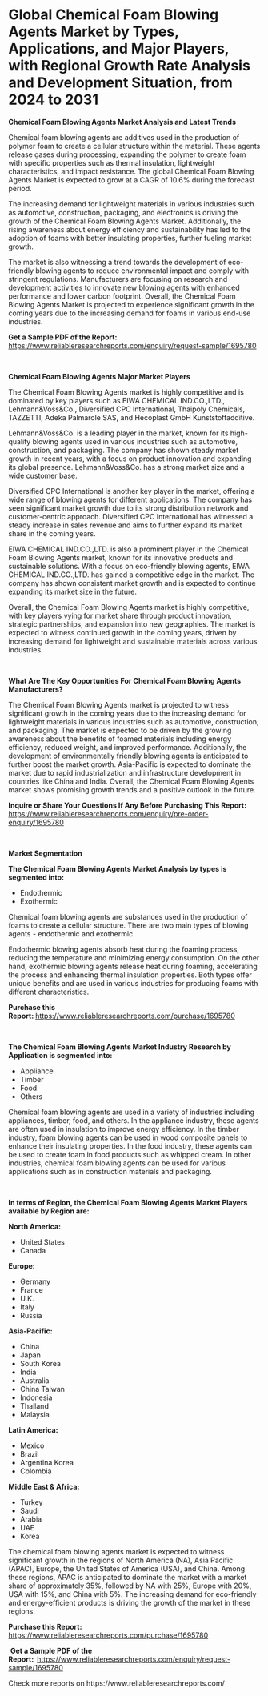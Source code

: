 <p><h1>Global Chemical Foam Blowing Agents Market by Types, Applications, and Major Players, with Regional Growth Rate Analysis and Development Situation, from 2024 to 2031</h1></p><p><strong>Chemical Foam Blowing Agents Market Analysis and Latest Trends</strong></p>
<p><p>Chemical foam blowing agents are additives used in the production of polymer foam to create a cellular structure within the material. These agents release gases during processing, expanding the polymer to create foam with specific properties such as thermal insulation, lightweight characteristics, and impact resistance. The global Chemical Foam Blowing Agents Market is expected to grow at a CAGR of 10.6% during the forecast period. </p><p>The increasing demand for lightweight materials in various industries such as automotive, construction, packaging, and electronics is driving the growth of the Chemical Foam Blowing Agents Market. Additionally, the rising awareness about energy efficiency and sustainability has led to the adoption of foams with better insulating properties, further fueling market growth.</p><p>The market is also witnessing a trend towards the development of eco-friendly blowing agents to reduce environmental impact and comply with stringent regulations. Manufacturers are focusing on research and development activities to innovate new blowing agents with enhanced performance and lower carbon footprint. Overall, the Chemical Foam Blowing Agents Market is projected to experience significant growth in the coming years due to the increasing demand for foams in various end-use industries.</p></p>
<p><strong>Get a Sample PDF of the Report:&nbsp;</strong> <a href="https://www.reliableresearchreports.com/enquiry/request-sample/1695780">https://www.reliableresearchreports.com/enquiry/request-sample/1695780</a></p>
<p>&nbsp;</p>
<p><strong>Chemical Foam Blowing Agents Major Market Players</strong></p>
<p><p>The Chemical Foam Blowing Agents market is highly competitive and is dominated by key players such as EIWA CHEMICAL IND.CO.,LTD., Lehmann&Voss&Co., Diversified CPC International, Thaipoly Chemicals, TAZZETTI, Adeka Palmarole SAS, and Hecoplast GmbH Kunststoffadditive.</p><p>Lehmann&Voss&Co. is a leading player in the market, known for its high-quality blowing agents used in various industries such as automotive, construction, and packaging. The company has shown steady market growth in recent years, with a focus on product innovation and expanding its global presence. Lehmann&Voss&Co. has a strong market size and a wide customer base.</p><p>Diversified CPC International is another key player in the market, offering a wide range of blowing agents for different applications. The company has seen significant market growth due to its strong distribution network and customer-centric approach. Diversified CPC International has witnessed a steady increase in sales revenue and aims to further expand its market share in the coming years.</p><p>EIWA CHEMICAL IND.CO.,LTD. is also a prominent player in the Chemical Foam Blowing Agents market, known for its innovative products and sustainable solutions. With a focus on eco-friendly blowing agents, EIWA CHEMICAL IND.CO.,LTD. has gained a competitive edge in the market. The company has shown consistent market growth and is expected to continue expanding its market size in the future.</p><p>Overall, the Chemical Foam Blowing Agents market is highly competitive, with key players vying for market share through product innovation, strategic partnerships, and expansion into new geographies. The market is expected to witness continued growth in the coming years, driven by increasing demand for lightweight and sustainable materials across various industries.</p></p>
<p>&nbsp;</p>
<p><strong>What Are The Key Opportunities For Chemical Foam Blowing Agents Manufacturers?</strong></p>
<p><p>The Chemical Foam Blowing Agents market is projected to witness significant growth in the coming years due to the increasing demand for lightweight materials in various industries such as automotive, construction, and packaging. The market is expected to be driven by the growing awareness about the benefits of foamed materials including energy efficiency, reduced weight, and improved performance. Additionally, the development of environmentally friendly blowing agents is anticipated to further boost the market growth. Asia-Pacific is expected to dominate the market due to rapid industrialization and infrastructure development in countries like China and India. Overall, the Chemical Foam Blowing Agents market shows promising growth trends and a positive outlook in the future.</p></p>
<p><strong>Inquire or Share Your Questions If Any Before Purchasing This Report:</strong> <a href="https://www.reliableresearchreports.com/enquiry/pre-order-enquiry/1695780">https://www.reliableresearchreports.com/enquiry/pre-order-enquiry/1695780</a></p>
<p>&nbsp;</p>
<p><strong>Market Segmentation</strong></p>
<p><strong>The Chemical Foam Blowing Agents Market Analysis by types is segmented into:</strong></p>
<p><ul><li>Endothermic</li><li>Exothermic</li></ul></p>
<p><p>Chemical foam blowing agents are substances used in the production of foams to create a cellular structure. There are two main types of blowing agents - endothermic and exothermic. </p><p>Endothermic blowing agents absorb heat during the foaming process, reducing the temperature and minimizing energy consumption. On the other hand, exothermic blowing agents release heat during foaming, accelerating the process and enhancing thermal insulation properties. Both types offer unique benefits and are used in various industries for producing foams with different characteristics.</p></p>
<p><strong>Purchase this Report:&nbsp;</strong><a href="https://www.reliableresearchreports.com/purchase/1695780">https://www.reliableresearchreports.com/purchase/1695780</a></p>
<p>&nbsp;</p>
<p><strong>The Chemical Foam Blowing Agents Market Industry Research by Application is segmented into:</strong></p>
<p><ul><li>Appliance</li><li>Timber</li><li>Food</li><li>Others</li></ul></p>
<p><p>Chemical foam blowing agents are used in a variety of industries including appliances, timber, food, and others. In the appliance industry, these agents are often used in insulation to improve energy efficiency. In the timber industry, foam blowing agents can be used in wood composite panels to enhance their insulating properties. In the food industry, these agents can be used to create foam in food products such as whipped cream. In other industries, chemical foam blowing agents can be used for various applications such as in construction materials and packaging.</p></p>
<p>&nbsp;</p>
<p><strong>In terms of Region, the Chemical Foam Blowing Agents Market Players available by Region are:</strong></p>
<p>
    <p> <strong> North America: </strong>
        <ul>
            <li>United States</li>
            <li>Canada</li>
        </ul>
        </p> 
    <p> <strong> Europe: </strong>
        <ul>
            <li>Germany</li>
            <li>France</li>
            <li>U.K.</li>
            <li>Italy</li>
            <li>Russia</li>
        </ul>
        </p> 
    <p> <strong> Asia-Pacific: </strong>
        <ul>
            <li>China</li>
            <li>Japan</li>
            <li>South Korea</li>
            <li>India</li>
            <li>Australia</li>
            <li>China Taiwan</li>
            <li>Indonesia</li>
            <li>Thailand</li>
            <li>Malaysia</li>
        </ul>
        </p> 
    <p> <strong> Latin America: </strong>
        <ul>
            <li>Mexico</li>
            <li>Brazil</li>
            <li>Argentina Korea</li>
            <li>Colombia</li>
        </ul>
        </p> 
    <p> <strong> Middle East & Africa: </strong>
        <ul>
            <li>Turkey</li>
            <li>Saudi</li>
            <li>Arabia</li>
            <li>UAE</li>
            <li>Korea</li>
        </ul>
    </p>
    </p>
<p><p>The chemical foam blowing agents market is expected to witness significant growth in the regions of North America (NA), Asia Pacific (APAC), Europe, the United States of America (USA), and China. Among these regions, APAC is anticipated to dominate the market with a market share of approximately 35%, followed by NA with 25%, Europe with 20%, USA with 15%, and China with 5%. The increasing demand for eco-friendly and energy-efficient products is driving the growth of the market in these regions.</p></p>
<p><strong>Purchase this Report: </strong><a href="https://www.reliableresearchreports.com/purchase/1695780">https://www.reliableresearchreports.com/purchase/1695780</a></p>
<p>&nbsp;<strong>Get a Sample PDF of the Report:&nbsp;&nbsp;</strong><a href="https://www.reliableresearchreports.com/enquiry/request-sample/1695780">https://www.reliableresearchreports.com/enquiry/request-sample/1695780</a></p>
<p><strong></strong></p>
<p>Check more reports on https://www.reliableresearchreports.com/</p>